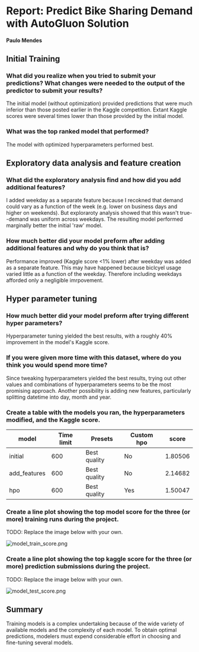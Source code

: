 # Report: Predict Bike Sharing Demand with AutoGluon Solution
#### Paulo Mendes

## Initial Training
### What did you realize when you tried to submit your predictions? What changes were needed to the output of the predictor to submit your results?
The initial model (without optimization) provided predictions that were much inferior than those posted earlier in the Kaggle competition. Extant Kaggle scores
were several times lower than those provided by the initial model.

### What was the top ranked model that performed?
The model with optimized hyperparameters performed best.

## Exploratory data analysis and feature creation
### What did the exploratory analysis find and how did you add additional features?
I added weekday as a separate feature because I recokned that demand could vary as a function of the week (e.g. lower
on business days and higher on weekends). But exploraroty analysis showed that this wasn't true--demand was uniform across weekdays.
The resulting model performed marginally better the initial 'raw' model.

### How much better did your model preform after adding additional features and why do you think that is?
Performance improved (Kaggle score <1% lower) after weekday was added as a separate feature. This may have happened because biclcyel usage varied little as a function of the weekday. Therefore including weekdays afforded only a negligible imrpovement.

## Hyper parameter tuning
### How much better did your model preform after trying different hyper parameters?
Hyperparameter tuning yielded the best results, with a roughly 40% improvement in the model's Kaggle score.

### If you were given more time with this dataset, where do you think you would spend more time?
Since tweaking hyperparameters yielded the best results, trying out other values and combinations of hyperparameters seems to be the most promising approach. Another possibility is adding new features, particularly splitting datetime into day, month and year.

### Create a table with the models you ran, the hyperparameters modified, and the Kaggle score.
|model|Time limit|Presets|Custom hpo|score|
|--|--|--|--|--|
|initial|600|Best quality|No|1.80506|
|add_features|600|Best quality|No|2.14682|
|hpo|600|Best quality|Yes|1.50047|

### Create a line plot showing the top model score for the three (or more) training runs during the project.

TODO: Replace the image below with your own.

![model_train_score.png](img/model_train_score.png)

### Create a line plot showing the top kaggle score for the three (or more) prediction submissions during the project.

TODO: Replace the image below with your own.

![model_test_score.png](img/model_test_score.png)

## Summary
Training models is a complex undertaking because of the wide variety of available models and the complexity of each model.
To obtain optimal predictions, modelers must expend considerable effort in choosing and fine-tuning several models.

